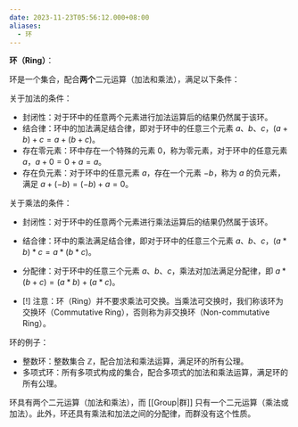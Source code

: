 ```yaml
---
date: 2023-11-23T05:56:12.000+08:00
aliases:
  - 环
---
```


**环（Ring）**：

环是一个集合，配合**两个**二元运算（加法和乘法），满足以下条件：

关于加法的条件：

- 封闭性：对于环中的任意两个元素进行加法运算后的结果仍然属于该环。
- 结合律：环中的加法满足结合律，即对于环中的任意三个元素 $a$、$b$、$c$，$(a + b) + c = a + (b + c)$。
- 存在零元素：环中存在一个特殊的元素 $0$，称为零元素，对于环中的任意元素 $a$，$a + 0 = 0 + a = a$。
- 存在负元素：对于环中的任意元素 $a$，存在一个元素 $-b$，称为 $a$ 的负元素，满足 $a + (-b) = (-b) + a = 0$。

关于乘法的条件：

- 封闭性：对于环中的任意两个元素进行乘法运算后的结果仍然属于该环。
- 结合律：环中的乘法满足结合律，即对于环中的任意三个元素 $a$、$b$、$c$，$(a * b) * c = a * (b * c)$。
- 分配律：对于环中的任意三个元素 $a$、$b$、$c$，乘法对加法满足分配律，即 $a * (b + c) = (a * b) + (a * c)$。

- [!] 注意：环（Ring）并不要求乘法可交换。当乘法可交换时，我们称该环为交换环（Commutative Ring），否则称为非交换环（Non-commutative Ring）。

环的例子：

- 整数环：整数集合 $\mathbb{Z}$，配合加法和乘法运算，满足环的所有公理。
- 多项式环：所有多项式构成的集合，配合多项式的加法和乘法运算，满足环的所有公理。

环具有两个二元运算（加法和乘法），而 [[Group|群]] 只有一个二元运算（乘法或加法）。此外，环还具有乘法和加法之间的分配律，而群没有这个性质。
